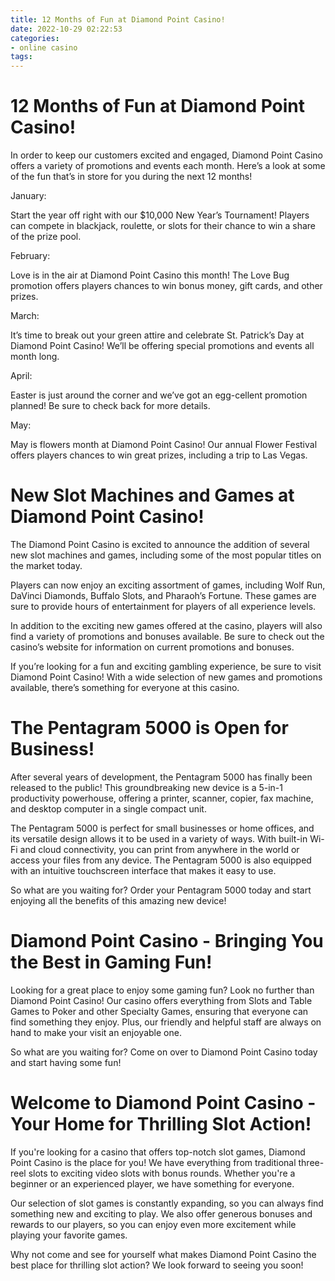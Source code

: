 ```yaml
---
title: 12 Months of Fun at Diamond Point Casino!
date: 2022-10-29 02:22:53
categories:
- online casino
tags:
---
```



#  12 Months of Fun at Diamond Point Casino!

In order to keep our customers excited and engaged, Diamond Point Casino offers a variety of promotions and events each month. Here’s a look at some of the fun that’s in store for you during the next 12 months!

January:

Start the year off right with our $10,000 New Year’s Tournament! Players can compete in blackjack, roulette, or slots for their chance to win a share of the prize pool.

February:

Love is in the air at Diamond Point Casino this month! The Love Bug promotion offers players chances to win bonus money, gift cards, and other prizes.

March:

It’s time to break out your green attire and celebrate St. Patrick’s Day at Diamond Point Casino! We’ll be offering special promotions and events all month long.

April:

Easter is just around the corner and we’ve got an egg-cellent promotion planned! Be sure to check back for more details.

May:

May is flowers month at Diamond Point Casino! Our annual Flower Festival offers players chances to win great prizes, including a trip to Las Vegas.

#  New Slot Machines and Games at Diamond Point Casino!

The Diamond Point Casino is excited to announce the addition of several new slot machines and games, including some of the most popular titles on the market today.

Players can now enjoy an exciting assortment of games, including Wolf Run, DaVinci Diamonds, Buffalo Slots, and Pharaoh’s Fortune. These games are sure to provide hours of entertainment for players of all experience levels.

In addition to the exciting new games offered at the casino, players will also find a variety of promotions and bonuses available. Be sure to check out the casino’s website for information on current promotions and bonuses.

If you’re looking for a fun and exciting gambling experience, be sure to visit Diamond Point Casino! With a wide selection of new games and promotions available, there’s something for everyone at this casino.

#  The Pentagram 5000 is Open for Business!

After several years of development, the Pentagram 5000 has finally been released to the public! This groundbreaking new device is a 5-in-1 productivity powerhouse, offering a printer, scanner, copier, fax machine, and desktop computer in a single compact unit.

The Pentagram 5000 is perfect for small businesses or home offices, and its versatile design allows it to be used in a variety of ways. With built-in Wi-Fi and cloud connectivity, you can print from anywhere in the world or access your files from any device. The Pentagram 5000 is also equipped with an intuitive touchscreen interface that makes it easy to use.

So what are you waiting for? Order your Pentagram 5000 today and start enjoying all the benefits of this amazing new device!

#  Diamond Point Casino - Bringing You the Best in Gaming Fun!

Looking for a great place to enjoy some gaming fun? Look no further than Diamond Point Casino! Our casino offers everything from Slots and Table Games to Poker and other Specialty Games, ensuring that everyone can find something they enjoy. Plus, our friendly and helpful staff are always on hand to make your visit an enjoyable one.

So what are you waiting for? Come on over to Diamond Point Casino today and start having some fun!

#  Welcome to Diamond Point Casino - Your Home for Thrilling Slot Action!

If you're looking for a casino that offers top-notch slot games, Diamond Point Casino is the place for you! We have everything from traditional three-reel slots to exciting video slots with bonus rounds. Whether you're a beginner or an experienced player, we have something for everyone.

Our selection of slot games is constantly expanding, so you can always find something new and exciting to play. We also offer generous bonuses and rewards to our players, so you can enjoy even more excitement while playing your favorite games.

Why not come and see for yourself what makes Diamond Point Casino the best place for thrilling slot action? We look forward to seeing you soon!